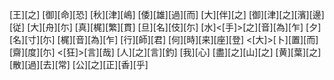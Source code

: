 [王][之] [御][命][恐] [秋][津][嶋] [倭][雄][過][而] [大][伴][之] [御][津][之][濱][邊][従] [大][舟][尓] [真][梶][繁][貫] [旦][名][伎][尓] [水]<[手]>[之][音][為][乍] [夕][名][寸][尓] [梶][音][為][乍] [行][師][君] [何][時][来][座][登] <[大]>[卜][置][而] [齋][度][尓] <[狂]>[言][哉] [人][之][言][釣] [我][心] [盡][之][山][之] [黄][葉][之] [散][過][去][常] [公][之][正][香][乎]
